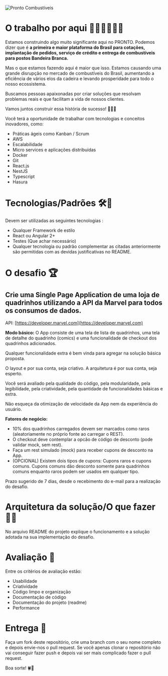 ![Pronto Combustíveis](https://www.prontocombustiveis.com.br/assets/img/logo-politica-de-privacidade.png)

# O trabalho por aqui 🚀👨‍🚀👨‍💻🦄

Estamos construindo algo muito significante aqui no PRONTO. 
Podemos dizer que é **a primeira e maior plataforma do Brasil para cotações, implantação de pedidos, serviço de crédito e entrega de combustíveis para postos Bandeira Branca.**

Mas o que estamos fazendo aqui é maior que isso. Estamos causando uma grande disrupção no mercado de combustíveis do Brasil, aumentando a eficiência de vários elos da cadeira e levando prosperidade para todo o nosso ecossistema.

Buscamos pessoas apaixonadas por criar soluções que resolvam problemas reais e que facilitam a vida de nossos clientes.

Vamos juntos construir essa história de sucesso! 🦄🚀🚀

Você terá a oportunidade de trabalhar com tecnologias e conceitos inovadores, como:

* Práticas ágeis como Kanban / Scrum
* AWS
* Escalabilidade
* Micro services e aplicações distribuídas
* Docker
* Git
* React.js
* NestJS
* Typescript
* Hasura


# Tecnologias/Padrões 🛠🔩

Devem ser utilizadas as seguintes tecnologias :

* Qualquer Framework de estilo 
* React ou Angular 2+
* Testes (Que achar necessário) 
* Qualquer tecnologia ou padrão complementar as citadas anteriormente são permitidas com as devidas justificativas no README.

# O desafio 🏆
## Crie uma Single Page Application de uma loja de quadrinhos utilizando a API da Marvel para todos os consumos de dados.


API: [https://developer.marvel.com](https://developer.marvel.com)

**Modo básico:**
O App consiste de uma tela de lista de quadrinhos, uma tela de detalhe do quadrinho (comics) e uma funcionalidade de checkout dos quadrinhos adicionados.

Qualquer funcionalidade extra é bem vinda para agregar na solução básica proposta.

O layout e por sua conta, seja criativo.
A arquitetura é por sua conta, seja esperto. 

Você será avaliado pela qualidade do código, pela modularidade, pela legibilidade, pela criatividade, pela quantidade de funcionalidades básicas e extra.

Não esqueça da otimização de velocidade da App nem da experiência do usuário.

**Fatores de negócio:**

* 10% dos quadrinhos carregados devem ser marcados como raros (aleatoriamente no próprio fonte ao carregar o REST). 
* O checkout deve contemplar a opcão de código de desconto (pode validar mock, sem rest).
* Faça um rest simulado (mock) para receber cupons de desconto na App.
* (OPCIONAL) Existem dois tipos de cupons: Cupons raros e cupons comuns. Cupons comuns dão desconto somente para quadrinhos comuns enquanto raros podem ser usados em qualquer tipo.

Prazo sugerido de 7 dias, desde o recebimento do e-mail para a realização do desafio.

# Arquitetura da solução/O que fazer 👩‍💻

No arquivo README do projeto explique o funcionamento e a solução adotada na sua implementação do desafio.

# Avaliação 📄

Entre os critérios de avaliação estão:

* Usabilidade
* Criatividade
* Código limpo e organização
* Documentação de código
* Documentação do projeto (readme)
* Performance

# Entrega 🚚

Faça um fork deste repositório, crie uma branch com o seu nome completo e depois envie-nos o pull request. 
Se você apenas clonar o repositório não vai conseguir fazer push e depois vai ser mais complicado fazer o pull request.

Boa sorte! 🍀🤞

